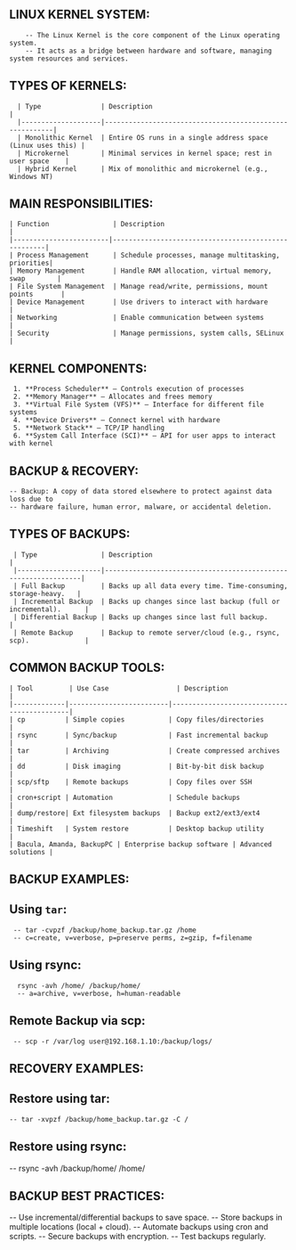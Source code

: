  LINUX KERNEL SYSTEM:
 --------------------

        -- The Linux Kernel is the core component of the Linux operating system.  
        -- It acts as a bridge between hardware and software, managing system resources and services.



 TYPES OF KERNELS:
 -----------------

      | Type               | Description                                             |
      |--------------------|---------------------------------------------------------|
      | Monolithic Kernel  | Entire OS runs in a single address space (Linux uses this) |
      | Microkernel        | Minimal services in kernel space; rest in user space    |
      | Hybrid Kernel      | Mix of monolithic and microkernel (e.g., Windows NT)    

 MAIN RESPONSIBILITIES:
 ----------------------

    | Function                | Description                                         |
    |------------------------|-----------------------------------------------------|
    | Process Management      | Schedule processes, manage multitasking, priorities|
    | Memory Management       | Handle RAM allocation, virtual memory, swap        |
    | File System Management  | Manage read/write, permissions, mount points       |
    | Device Management       | Use drivers to interact with hardware              |
    | Networking              | Enable communication between systems               |
    | Security                | Manage permissions, system calls, SELinux          |



 KERNEL COMPONENTS:
 ------------------

     1. **Process Scheduler** – Controls execution of processes  
     2. **Memory Manager** – Allocates and frees memory  
     3. **Virtual File System (VFS)** – Interface for different file systems  
     4. **Device Drivers** – Connect kernel with hardware  
     5. **Network Stack** – TCP/IP handling  
     6. **System Call Interface (SCI)** – API for user apps to interact with kernel



 BACKUP & RECOVERY:
 -----------------

    -- Backup: A copy of data stored elsewhere to protect against data loss due to  
    -- hardware failure, human error, malware, or accidental deletion.



 TYPES OF BACKUPS:
 -----------------

     | Type                | Description                                                    |
     |---------------------|----------------------------------------------------------------|
     | Full Backup         | Backs up all data every time. Time-consuming, storage-heavy.   |
     | Incremental Backup  | Backs up changes since last backup (full or incremental).      |
     | Differential Backup | Backs up changes since last full backup.                       |
     | Remote Backup       | Backup to remote server/cloud (e.g., rsync, scp).              |



 COMMON BACKUP TOOLS:
 --------------------

    | Tool         | Use Case                 | Description                                |
    |-------------|-------------------------|--------------------------------------------|
    | cp          | Simple copies           | Copy files/directories                     |
    | rsync       | Sync/backup             | Fast incremental backup                    |
    | tar         | Archiving               | Create compressed archives                |
    | dd          | Disk imaging            | Bit-by-bit disk backup                    |
    | scp/sftp    | Remote backups          | Copy files over SSH                       |
    | cron+script | Automation              | Schedule backups                          |
    | dump/restore| Ext filesystem backups  | Backup ext2/ext3/ext4                     |
    | Timeshift   | System restore          | Desktop backup utility                    |
    | Bacula, Amanda, BackupPC | Enterprise backup software | Advanced solutions |



 BACKUP EXAMPLES:
 ----------------

 Using `tar`:
 ------------
 
     -- tar -cvpzf /backup/home_backup.tar.gz /home
     -- c=create, v=verbose, p=preserve perms, z=gzip, f=filename

Using rsync:
------------

      rsync -avh /home/ /backup/home/
      -- a=archive, v=verbose, h=human-readable

Remote Backup via scp:
---------------------

     -- scp -r /var/log user@192.168.1.10:/backup/logs/

RECOVERY EXAMPLES:
-------------------
Restore using tar:
-----------------

    -- tar -xvpzf /backup/home_backup.tar.gz -C /

Restore using rsync:
--------------------

-- rsync -avh /backup/home/ /home/

BACKUP BEST PRACTICES:
----------------------

-- Use incremental/differential backups to save space.
-- Store backups in multiple locations (local + cloud).
-- Automate backups using cron and scripts.
-- Secure backups with encryption.
-- Test backups regularly.


